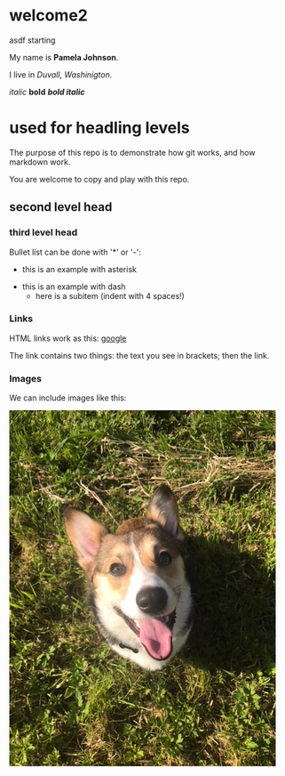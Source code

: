 # welcome2
asdf starting

My name is **Pamela Johnson**. 

I live in _Duvall, Washinigton._

_italic_
**bold**
_**bold italic**_
# used for headling levels

The purpose of this repo is to demonstrate how git works,
and how markdown work.

You are welcome to copy and play with this repo.

## second level head
### third level head

Bullet list can be done with '*' or '-':

* this is an example with asterisk
- this is an example with dash
    * here is a subitem (indent with 4 spaces!)

### Links

HTML links work as this: [google](https://www.google.com)

The link contains two things: the text you see in brackets; then the link.

### Images

We can include images like this:

![My Corgi Hank](Hank.jpg)